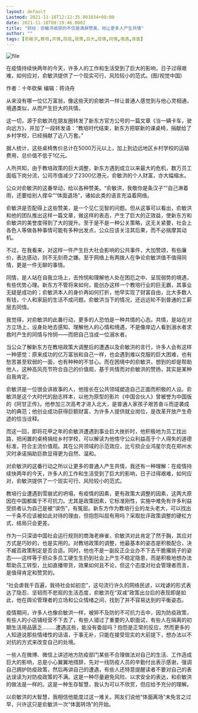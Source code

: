 ```yaml
---
layout: default
Lastmod: 2021-11-10T12:12:35.001034+00:00
date: 2021-11-10T08:19:46.000Z
title: "财经｜俞敏洪收获的不仅是满屏赞美，他让更多人产生共情"
author: ""
tags: [俞敏洪,教培,共情,防疫,政策,巨大,疫情,同情,境遇,体面]
---
```


![file](https://images.weserv.nl/?url=https%3A//chinadigitaltimes.net/chinese/files/2021/11/image-1636531540542.png)

在疫情持续快两年的今天，许多人的工作和生活受到了巨大的影响，日子过得艰难，如何应对，俞敏洪提供了一个现实可行、风险较小的范式。(图/视觉中国)

作者：十年砍柴 编辑：蒋诗舟

从来没有哪一位亿万富翁，像这些天的俞敏洪一样让普通人感觉到与他心灵相通，境遇类似，从而产生巨大的共情。

这一切，源于俞敏洪在朋友圈转发了新东方官方公号的一篇文章《当一辆卡车，驶向远方》，并加了一段转发语：“教培时代结束，新东方把崭新的课桌椅，捐献给了乡村学校，已经捐献了近八万套。”

据人统计，这些桌椅售价总计在5000万元以上，加上到边远地区乡村学校的运输费用，总价值不低于1亿元。

人所共知，由于教培政策的巨大调整，新东方遇到成立以来最大的危机，数万员工面临下岗分流，公司市值减少了2300亿港元，俞敏洪的个人财富，亦大幅缩水。

公众对俞敏洪的这番举动，给以各种赞美。“俞敏洪，我敬你是条汉子”“自己淋着雨，还要给别人撑伞”“体面退场”，诸如此类的语言充溢着网络。

俞敏洪是否配得上这些赞美，是一个见仁见智的问题。但从这事可以看出，俞敏洪和他的团队推出这样一篇文章，做这样的表态，产生了巨大的正效益，使新东方和俞敏洪的美誉度得到了大的提升。至于是不是一种公关策略，这无关紧要，社会上各色人等做各种事情可能有多种出发点，公众应该关注其后果，而不必揣摩其动机。

不过，在我看来，对这样一件产生巨大社会影响的公共事件，大加赞颂，有些廉价，表达感动，则不无刻奇之嫌。至于网络上有两拨人在争论俞敏洪值不值得同情，更是一件无聊的事情。

同情，是人站在自我立场上，去怜悯和理解他人处在困厄之中、呈现弱势的境遇，有些优势心理。新东方不管将来如何，能创办这样一个教培行业的巨无霸，其事业无疑是成功的；俞敏洪本人的身价再如何打折，他早实现了财富自由，比大多数人有钱，个人和家庭的生活不成问题。俞敏洪当下的情况，还远远轮不到普通的工薪层去同情。

我觉得，对俞敏洪的此番行动，更多的人恐怕是一种共情的心态。共情，是站在对方立场上，设身处地去感知、理解他人的心情和境遇，不是像岸边人看到溺水者求救时产生的同情与怜悯——而把自己当成一位溺水者。

当公众了解新东方在教培政策大调整后的遭遇以及俞敏洪的言行，许多人会有这样一种感觉：原来成功的亿万富翁和自己一样，也会遇到难以克服的巨大困难，也有愁苦甚至软弱的一面，也有种种的不甘心。而在困境中的俞敏洪，想到的却是帮助他人，这种高风亮节符合自己的价值观，基于共情而对俞敏洪的赞扬，其实是某种自我肯定。

俞敏洪是一位很会讲故事的人，他擅长在公共领域塑造自己正面而积极的人设。俞敏洪是这个大时代的励志样本，以他为原型的影片《中国合伙人》曾被誉为中国版的《阿甘正传》。他参加三次高考才进入北大，是普通人家孩子艰苦奋斗而逆袭成功的典范；他创业成功获得巨额财富，为许多人提供就业岗位，是改革开放产生奇迹的恰当诠释。

而这一回，即将花甲之年的俞敏洪遭遇到事业巨大挫折时，他积极地为员工找出路，把闲置的桌椅捐给乡村学校，可以解读为他恪守公众利益高于个人得失的道德标准，符合主流价值观。其在公共领域的示范效应，比亏损企业鸿星尔克在郑州水灾时承诺捐助巨款显得更为自然、温和。

对俞敏洪的这番行动之所以让更多的普通人产生共情，我还有一种理解：在疫情持续快两年的今天，许多人的工作和生活受到了巨大的影响，日子过得艰难，如何应对，俞敏洪提供了一个现实可行、风险较小的范式。

教培行业遭遇到雪崩式的坍塌，有疫情的因素，更有政策大调整的因素，这两大原因在中国都属于不可抗力。尤其是政策因素，它标准刚性，实施中难免有许多利益受损者认为自己是被“误伤”，有冤屈。新东方作为教培行业的龙头老大，可以找出一千条不应该被如此对待的理由，但抱怨叫屈有用吗？采取批评政策调整的硬杠方式，结局只会更差。

作为一只深谙中国社会运行规则的商海老麻雀，俞敏洪对此肯定了然于胸，其应对方式是巧妙的，也是实用的。对教培政策的调整，他最基本的姿态是积极配合，决不臧否政策制定是否合适。同时，他也不是一副反正企业办不下去干脆撂挑子的姿态——这样等于把众多员工硬生生扔到社会上产生不稳定隐患，而是积极地想办法帮助员工转型，比如直播带货，效果如何且不论，但这个态度对社会管理者而言，是值得肯定和赞赏的。

“社会虐我千百遍，我待社会如初恋”，这句流行许久的网络民谚，以戏谑的形式表达了隐忍、坚韧而不悲观的生活态度，俞敏洪在“双减”政策出台后的表现即是如此，他在舆论管理者的立场和公众情绪之间，找到了并不容易达到的平衡姿态。

疫情期间，许多人也像俞敏洪一样，被猝不及防的不可抗力击中，因为防疫政策，有些人的小店铺经营不下去了，有些人错过了重要的入职面试，有些人在隔离的初期生活用品匮乏………遭遇这些，能没有委屈吗？抱怨是正常的反应，然而更多的人知道说那些情绪性的话语，于事无补，只能在接受现实的大前提下，想办法以不对抗的方式来改变自己的处境。

一些人在微博、微信上讲述地方防疫部门某些不合理做法对自己的生活、工作造成巨大的影响，总是小心翼翼地措辞，先对一线防疫人员的辛勤付出表示感谢，强调自己拥护防疫政策，然后再讲自己的遭遇，有些人还特意提醒读者不要对自己的表达误读为对防疫政策的不满。这是一种尽量避免风险、以求安全的表达，和俞敏洪的做法是一样的。这是一种生存智慧，我认为可以不欣赏，但应给予充分的理解。

以俞敏洪的大智慧，我相信他能度过这一难关。网友们说他“体面离场”未免言之过早，兴许这只是俞敏洪一次“体面转场”的开始。

